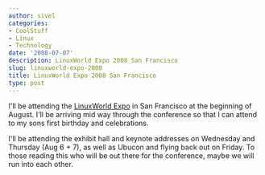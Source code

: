 ```yaml
---
author: sivel
categories:
- CoolStuff
- Linux
- Technology
date: '2008-07-07'
description: LinuxWorld Expo 2008 San Francisco
slug: linuxworld-expo-2008
title: LinuxWorld Expo 2008 San Francisco
type: post
---
```


I'll be attending the [LinuxWorld Expo][1] in San Francisco at the beginning of August. I'll be arriving mid way through the conference so that I can attend to my sons first birthday and celebrations.

I'll be attending the exhibit hall and keynote addresses on Wednesday and Thursday (Aug 6 + 7), as well as Ubucon and flying back out on Friday. To those reading this who will be out there for the conference, maybe we will run into each other.

 [1]: http://linuxworldexpo.com/live/12/
